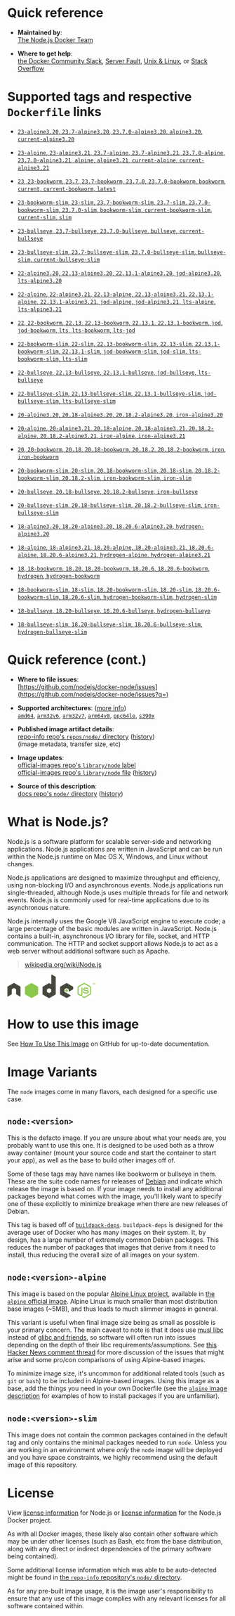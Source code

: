 <!--

********************************************************************************

WARNING:

    DO NOT EDIT "node/README.md"

    IT IS AUTO-GENERATED

    (from the other files in "node/" combined with a set of templates)

********************************************************************************

-->

# Quick reference

-	**Maintained by**:  
	[The Node.js Docker Team](https://github.com/nodejs/docker-node)

-	**Where to get help**:  
	[the Docker Community Slack](https://dockr.ly/comm-slack), [Server Fault](https://serverfault.com/help/on-topic), [Unix & Linux](https://unix.stackexchange.com/help/on-topic), or [Stack Overflow](https://stackoverflow.com/help/on-topic)

# Supported tags and respective `Dockerfile` links

-	[`23-alpine3.20`, `23.7-alpine3.20`, `23.7.0-alpine3.20`, `alpine3.20`, `current-alpine3.20`](https://github.com/nodejs/docker-node/blob/a3e68b35ee4441d2c11761e0cdd76d313be88caa/23/alpine3.20/Dockerfile)

-	[`23-alpine`, `23-alpine3.21`, `23.7-alpine`, `23.7-alpine3.21`, `23.7.0-alpine`, `23.7.0-alpine3.21`, `alpine`, `alpine3.21`, `current-alpine`, `current-alpine3.21`](https://github.com/nodejs/docker-node/blob/a3e68b35ee4441d2c11761e0cdd76d313be88caa/23/alpine3.21/Dockerfile)

-	[`23`, `23-bookworm`, `23.7`, `23.7-bookworm`, `23.7.0`, `23.7.0-bookworm`, `bookworm`, `current`, `current-bookworm`, `latest`](https://github.com/nodejs/docker-node/blob/a3e68b35ee4441d2c11761e0cdd76d313be88caa/23/bookworm/Dockerfile)

-	[`23-bookworm-slim`, `23-slim`, `23.7-bookworm-slim`, `23.7-slim`, `23.7.0-bookworm-slim`, `23.7.0-slim`, `bookworm-slim`, `current-bookworm-slim`, `current-slim`, `slim`](https://github.com/nodejs/docker-node/blob/a3e68b35ee4441d2c11761e0cdd76d313be88caa/23/bookworm-slim/Dockerfile)

-	[`23-bullseye`, `23.7-bullseye`, `23.7.0-bullseye`, `bullseye`, `current-bullseye`](https://github.com/nodejs/docker-node/blob/a3e68b35ee4441d2c11761e0cdd76d313be88caa/23/bullseye/Dockerfile)

-	[`23-bullseye-slim`, `23.7-bullseye-slim`, `23.7.0-bullseye-slim`, `bullseye-slim`, `current-bullseye-slim`](https://github.com/nodejs/docker-node/blob/a3e68b35ee4441d2c11761e0cdd76d313be88caa/23/bullseye-slim/Dockerfile)

-	[`22-alpine3.20`, `22.13-alpine3.20`, `22.13.1-alpine3.20`, `jod-alpine3.20`, `lts-alpine3.20`](https://github.com/nodejs/docker-node/blob/a35f40787c5c4744ad52af7ba0f55034a7fa3481/22/alpine3.20/Dockerfile)

-	[`22-alpine`, `22-alpine3.21`, `22.13-alpine`, `22.13-alpine3.21`, `22.13.1-alpine`, `22.13.1-alpine3.21`, `jod-alpine`, `jod-alpine3.21`, `lts-alpine`, `lts-alpine3.21`](https://github.com/nodejs/docker-node/blob/a35f40787c5c4744ad52af7ba0f55034a7fa3481/22/alpine3.21/Dockerfile)

-	[`22`, `22-bookworm`, `22.13`, `22.13-bookworm`, `22.13.1`, `22.13.1-bookworm`, `jod`, `jod-bookworm`, `lts`, `lts-bookworm`, `lts-jod`](https://github.com/nodejs/docker-node/blob/a35f40787c5c4744ad52af7ba0f55034a7fa3481/22/bookworm/Dockerfile)

-	[`22-bookworm-slim`, `22-slim`, `22.13-bookworm-slim`, `22.13-slim`, `22.13.1-bookworm-slim`, `22.13.1-slim`, `jod-bookworm-slim`, `jod-slim`, `lts-bookworm-slim`, `lts-slim`](https://github.com/nodejs/docker-node/blob/a35f40787c5c4744ad52af7ba0f55034a7fa3481/22/bookworm-slim/Dockerfile)

-	[`22-bullseye`, `22.13-bullseye`, `22.13.1-bullseye`, `jod-bullseye`, `lts-bullseye`](https://github.com/nodejs/docker-node/blob/a35f40787c5c4744ad52af7ba0f55034a7fa3481/22/bullseye/Dockerfile)

-	[`22-bullseye-slim`, `22.13-bullseye-slim`, `22.13.1-bullseye-slim`, `jod-bullseye-slim`, `lts-bullseye-slim`](https://github.com/nodejs/docker-node/blob/a35f40787c5c4744ad52af7ba0f55034a7fa3481/22/bullseye-slim/Dockerfile)

-	[`20-alpine3.20`, `20.18-alpine3.20`, `20.18.2-alpine3.20`, `iron-alpine3.20`](https://github.com/nodejs/docker-node/blob/a35f40787c5c4744ad52af7ba0f55034a7fa3481/20/alpine3.20/Dockerfile)

-	[`20-alpine`, `20-alpine3.21`, `20.18-alpine`, `20.18-alpine3.21`, `20.18.2-alpine`, `20.18.2-alpine3.21`, `iron-alpine`, `iron-alpine3.21`](https://github.com/nodejs/docker-node/blob/a35f40787c5c4744ad52af7ba0f55034a7fa3481/20/alpine3.21/Dockerfile)

-	[`20`, `20-bookworm`, `20.18`, `20.18-bookworm`, `20.18.2`, `20.18.2-bookworm`, `iron`, `iron-bookworm`](https://github.com/nodejs/docker-node/blob/a35f40787c5c4744ad52af7ba0f55034a7fa3481/20/bookworm/Dockerfile)

-	[`20-bookworm-slim`, `20-slim`, `20.18-bookworm-slim`, `20.18-slim`, `20.18.2-bookworm-slim`, `20.18.2-slim`, `iron-bookworm-slim`, `iron-slim`](https://github.com/nodejs/docker-node/blob/a35f40787c5c4744ad52af7ba0f55034a7fa3481/20/bookworm-slim/Dockerfile)

-	[`20-bullseye`, `20.18-bullseye`, `20.18.2-bullseye`, `iron-bullseye`](https://github.com/nodejs/docker-node/blob/a35f40787c5c4744ad52af7ba0f55034a7fa3481/20/bullseye/Dockerfile)

-	[`20-bullseye-slim`, `20.18-bullseye-slim`, `20.18.2-bullseye-slim`, `iron-bullseye-slim`](https://github.com/nodejs/docker-node/blob/a35f40787c5c4744ad52af7ba0f55034a7fa3481/20/bullseye-slim/Dockerfile)

-	[`18-alpine3.20`, `18.20-alpine3.20`, `18.20.6-alpine3.20`, `hydrogen-alpine3.20`](https://github.com/nodejs/docker-node/blob/a2d83853f45a2de0ec832474b45e552f8cfeb6c4/18/alpine3.20/Dockerfile)

-	[`18-alpine`, `18-alpine3.21`, `18.20-alpine`, `18.20-alpine3.21`, `18.20.6-alpine`, `18.20.6-alpine3.21`, `hydrogen-alpine`, `hydrogen-alpine3.21`](https://github.com/nodejs/docker-node/blob/a2d83853f45a2de0ec832474b45e552f8cfeb6c4/18/alpine3.21/Dockerfile)

-	[`18`, `18-bookworm`, `18.20`, `18.20-bookworm`, `18.20.6`, `18.20.6-bookworm`, `hydrogen`, `hydrogen-bookworm`](https://github.com/nodejs/docker-node/blob/a35f40787c5c4744ad52af7ba0f55034a7fa3481/18/bookworm/Dockerfile)

-	[`18-bookworm-slim`, `18-slim`, `18.20-bookworm-slim`, `18.20-slim`, `18.20.6-bookworm-slim`, `18.20.6-slim`, `hydrogen-bookworm-slim`, `hydrogen-slim`](https://github.com/nodejs/docker-node/blob/a35f40787c5c4744ad52af7ba0f55034a7fa3481/18/bookworm-slim/Dockerfile)

-	[`18-bullseye`, `18.20-bullseye`, `18.20.6-bullseye`, `hydrogen-bullseye`](https://github.com/nodejs/docker-node/blob/a35f40787c5c4744ad52af7ba0f55034a7fa3481/18/bullseye/Dockerfile)

-	[`18-bullseye-slim`, `18.20-bullseye-slim`, `18.20.6-bullseye-slim`, `hydrogen-bullseye-slim`](https://github.com/nodejs/docker-node/blob/a35f40787c5c4744ad52af7ba0f55034a7fa3481/18/bullseye-slim/Dockerfile)

# Quick reference (cont.)

-	**Where to file issues**:  
	[https://github.com/nodejs/docker-node/issues](https://github.com/nodejs/docker-node/issues?q=)

-	**Supported architectures**: ([more info](https://github.com/docker-library/official-images#architectures-other-than-amd64))  
	[`amd64`](https://hub.docker.com/r/amd64/node/), [`arm32v6`](https://hub.docker.com/r/arm32v6/node/), [`arm32v7`](https://hub.docker.com/r/arm32v7/node/), [`arm64v8`](https://hub.docker.com/r/arm64v8/node/), [`ppc64le`](https://hub.docker.com/r/ppc64le/node/), [`s390x`](https://hub.docker.com/r/s390x/node/)

-	**Published image artifact details**:  
	[repo-info repo's `repos/node/` directory](https://github.com/docker-library/repo-info/blob/master/repos/node) ([history](https://github.com/docker-library/repo-info/commits/master/repos/node))  
	(image metadata, transfer size, etc)

-	**Image updates**:  
	[official-images repo's `library/node` label](https://github.com/docker-library/official-images/issues?q=label%3Alibrary%2Fnode)  
	[official-images repo's `library/node` file](https://github.com/docker-library/official-images/blob/master/library/node) ([history](https://github.com/docker-library/official-images/commits/master/library/node))

-	**Source of this description**:  
	[docs repo's `node/` directory](https://github.com/docker-library/docs/tree/master/node) ([history](https://github.com/docker-library/docs/commits/master/node))

# What is Node.js?

Node.js is a software platform for scalable server-side and networking applications. Node.js applications are written in JavaScript and can be run within the Node.js runtime on Mac OS X, Windows, and Linux without changes.

Node.js applications are designed to maximize throughput and efficiency, using non-blocking I/O and asynchronous events. Node.js applications run single-threaded, although Node.js uses multiple threads for file and network events. Node.js is commonly used for real-time applications due to its asynchronous nature.

Node.js internally uses the Google V8 JavaScript engine to execute code; a large percentage of the basic modules are written in JavaScript. Node.js contains a built-in, asynchronous I/O library for file, socket, and HTTP communication. The HTTP and socket support allows Node.js to act as a web server without additional software such as Apache.

> [wikipedia.org/wiki/Node.js](https://en.wikipedia.org/wiki/Node.js)

![logo](https://raw.githubusercontent.com/docker-library/docs/01c12653951b2fe592c1f93a13b4e289ada0e3a1/node/logo.png)

# How to use this image

See [How To Use This Image](https://github.com/nodejs/docker-node/blob/master/README.md#how-to-use-this-image) on GitHub for up-to-date documentation.

# Image Variants

The `node` images come in many flavors, each designed for a specific use case.

## `node:<version>`

This is the defacto image. If you are unsure about what your needs are, you probably want to use this one. It is designed to be used both as a throw away container (mount your source code and start the container to start your app), as well as the base to build other images off of.

Some of these tags may have names like bookworm or bullseye in them. These are the suite code names for releases of [Debian](https://wiki.debian.org/DebianReleases) and indicate which release the image is based on. If your image needs to install any additional packages beyond what comes with the image, you'll likely want to specify one of these explicitly to minimize breakage when there are new releases of Debian.

This tag is based off of [`buildpack-deps`](https://hub.docker.com/_/buildpack-deps/). `buildpack-deps` is designed for the average user of Docker who has many images on their system. It, by design, has a large number of extremely common Debian packages. This reduces the number of packages that images that derive from it need to install, thus reducing the overall size of all images on your system.

## `node:<version>-alpine`

This image is based on the popular [Alpine Linux project](https://alpinelinux.org), available in [the `alpine` official image](https://hub.docker.com/_/alpine). Alpine Linux is much smaller than most distribution base images (~5MB), and thus leads to much slimmer images in general.

This variant is useful when final image size being as small as possible is your primary concern. The main caveat to note is that it does use [musl libc](https://musl.libc.org) instead of [glibc and friends](https://www.etalabs.net/compare_libcs.html), so software will often run into issues depending on the depth of their libc requirements/assumptions. See [this Hacker News comment thread](https://news.ycombinator.com/item?id=10782897) for more discussion of the issues that might arise and some pro/con comparisons of using Alpine-based images.

To minimize image size, it's uncommon for additional related tools (such as `git` or `bash`) to be included in Alpine-based images. Using this image as a base, add the things you need in your own Dockerfile (see the [`alpine` image description](https://hub.docker.com/_/alpine/) for examples of how to install packages if you are unfamiliar).

## `node:<version>-slim`

This image does not contain the common packages contained in the default tag and only contains the minimal packages needed to run `node`. Unless you are working in an environment where *only* the `node` image will be deployed and you have space constraints, we highly recommend using the default image of this repository.

# License

View [license information](https://github.com/nodejs/node/blob/master/LICENSE) for Node.js or [license information](https://github.com/nodejs/docker-node/blob/master/LICENSE) for the Node.js Docker project.

As with all Docker images, these likely also contain other software which may be under other licenses (such as Bash, etc from the base distribution, along with any direct or indirect dependencies of the primary software being contained).

Some additional license information which was able to be auto-detected might be found in [the `repo-info` repository's `node/` directory](https://github.com/docker-library/repo-info/tree/master/repos/node).

As for any pre-built image usage, it is the image user's responsibility to ensure that any use of this image complies with any relevant licenses for all software contained within.
